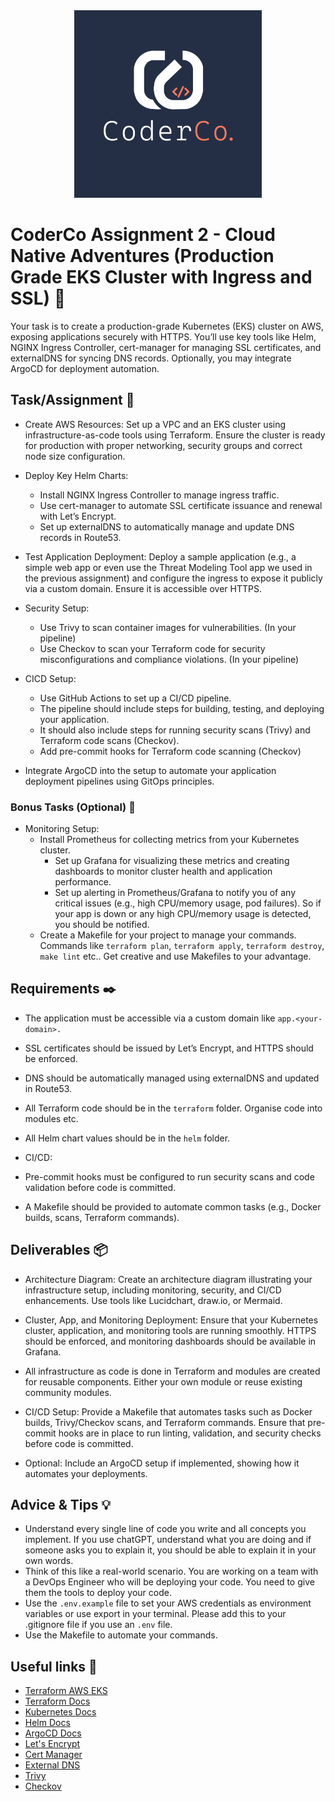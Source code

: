 <div align="center">
    <img src="./images/coderco.jpg" alt="CoderCo" width="300"/>
</div>

# CoderCo Assignment 2 - Cloud Native Adventures (Production Grade EKS Cluster with Ingress and SSL) 🚀

Your task is to create a production-grade Kubernetes (EKS) cluster on AWS, exposing applications securely with HTTPS. You’ll use key tools like Helm, NGINX Ingress Controller, cert-manager for managing SSL certificates, and externalDNS for syncing DNS records. Optionally, you may integrate ArgoCD for deployment automation.

## Task/Assignment 📝

- Create AWS Resources: Set up a VPC and an EKS cluster using infrastructure-as-code tools using Terraform. Ensure the cluster is ready for production with proper networking, security groups and correct node size configuration.

- Deploy Key Helm Charts:
  - Install NGINX Ingress Controller to manage ingress traffic.
  - Use cert-manager to automate SSL certificate issuance and renewal with Let’s Encrypt.
  - Set up externalDNS to automatically manage and update DNS records in Route53.

- Test Application Deployment: Deploy a sample application (e.g., a simple web app or even use the Threat Modeling Tool app we used in the previous assignment) and configure the ingress to expose it publicly via a custom domain. Ensure it is accessible over HTTPS.

- Security Setup:
  - Use Trivy to scan container images for vulnerabilities. (In your pipeline)
  - Use Checkov to scan your Terraform code for security misconfigurations and compliance violations. (In your pipeline)

- CICD Setup:
  - Use GitHub Actions to set up a CI/CD pipeline.
  - The pipeline should include steps for building, testing, and deploying your application.
  - It should also include steps for running security scans (Trivy) and Terraform code scans (Checkov).
  - Add pre-commit hooks for Terraform code scanning (Checkov)

- Integrate ArgoCD into the setup to automate your application deployment pipelines using GitOps principles.

### Bonus Tasks (Optional) 🎁

- Monitoring Setup:
  - Install Prometheus for collecting metrics from your Kubernetes cluster.
    - Set up Grafana for visualizing these metrics and creating dashboards to monitor cluster health and application performance.
    - Set up alerting in Prometheus/Grafana to notify you of any critical issues (e.g., high CPU/memory usage, pod failures). So if your app is down or any high CPU/memory usage is detected, you should be notified.
  - Create a Makefile for your project to manage your commands. Commands like `terraform plan`, `terraform apply`, `terraform destroy`, `make lint` etc.. Get creative and use Makefiles to your advantage.

## Requirements ✒️

- The application must be accessible via a custom domain like `app.<your-domain>.`

- SSL certificates should be issued by Let’s Encrypt, and HTTPS should be enforced.

- DNS should be automatically managed using externalDNS and updated in Route53.

- All Terraform code should be in the `terraform` folder. Organise code into modules etc.

- All Helm chart values should be in the `helm` folder.

- CI/CD:
- Pre-commit hooks must be configured to run security scans and code validation before code is committed.
- A Makefile should be provided to automate common tasks (e.g., Docker builds, scans, Terraform commands).

## Deliverables 📦

- Architecture Diagram: Create an architecture diagram illustrating your infrastructure setup, including monitoring, security, and CI/CD enhancements. Use tools like Lucidchart, draw.io, or Mermaid.

- Cluster, App, and Monitoring Deployment: Ensure that your Kubernetes cluster, application, and monitoring tools are running smoothly. HTTPS should be enforced, and monitoring dashboards should be available in Grafana.

- All infrastructure as code is done in Terraform and modules are created for reusable components. Either your own module or reuse existing community modules.

- CI/CD Setup: Provide a Makefile that automates tasks such as Docker builds, Trivy/Checkov scans, and Terraform commands. Ensure that pre-commit hooks are in place to run linting, validation, and security checks before code is committed.

- Optional: Include an ArgoCD setup if implemented, showing how it automates your deployments.

## Advice & Tips 💡

- Understand every single line of code you write and all concepts you implement. If you use chatGPT, understand what you are doing and if someone asks you to explain it, you should be able to explain it in your own words.
- Think of this like a real-world scenario. You are working on a team with a DevOps Engineer who will be deploying your code. You need to give them the tools to deploy your code.
- Use the `.env.example` file to set your AWS credentials as environment variables or use export in your terminal. Please add this to your .gitignore file if you use an `.env` file.
- Use the Makefile to automate your commands.

## Useful links 🔗

- [Terraform AWS EKS](https://registry.terraform.io/providers/hashicorp/aws/latest/docs/resources/eks_cluster)
- [Terraform Docs](https://www.terraform.io/docs/index.html)
- [Kubernetes Docs](https://kubernetes.io/docs/home/)
- [Helm Docs](https://helm.sh/docs/)
- [ArgoCD Docs](https://argo-cd.readthedocs.io/en/stable/)
- [Let's Encrypt](https://letsencrypt.org/getting-started/)
- [Cert Manager](https://cert-manager.io/docs/)
- [External DNS](https://external-dns.github.io/quickstart/)
- [Trivy](https://aquasecurity.github.io/trivy/v0.46/getting-started/installation/)
- [Checkov](https://www.checkov.io/2.Basics/Installing%20Checkov.html)
